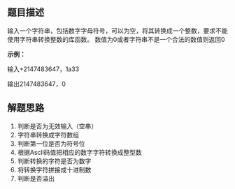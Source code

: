 ## 题目描述
输入一个字符串，包括数字字母符号，可以为空，将其转换成一个整数，要求不能使用字符串转换整数的库函数。 数值为0或者字符串不是一个合法的数值则返回0

**示例：**

输入+2147483647，1a33

输出2147483647，0

## 解题思路
1. 判断是否为无效输入（空串）
2. 字符串转换成字符数组
3. 判断第一位是否为符号位
4. 根据Ascll码值把相应的数字字符转换成整型数
5. 判断转换的字符是否为数字
6. 将转换字符拼接成十进制数
7. 判断是否溢出
